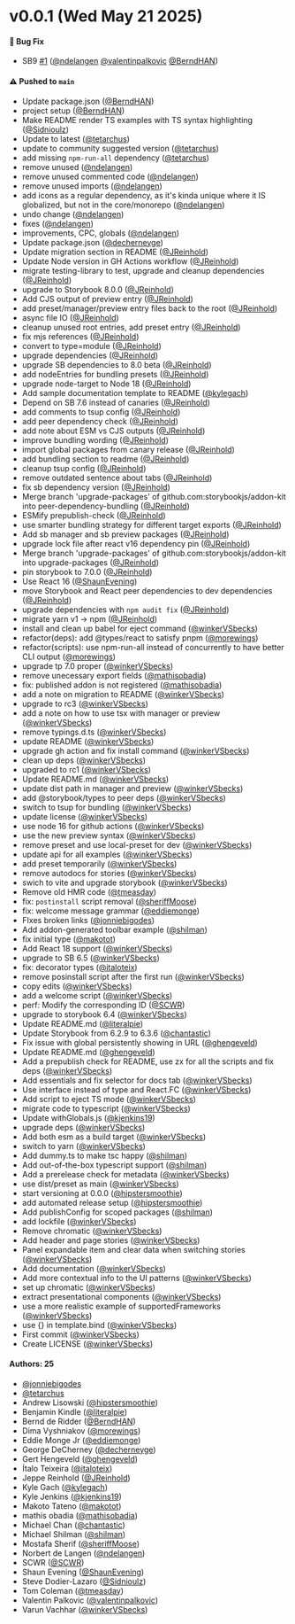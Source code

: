 # v0.0.1 (Wed May 21 2025)

#### 🐛 Bug Fix

- SB9 [#1](https://github.com/BerndHAN/addon-sb9-test/pull/1) ([@ndelangen](https://github.com/ndelangen) [@valentinpalkovic](https://github.com/valentinpalkovic) [@BerndHAN](https://github.com/BerndHAN))

#### ⚠️ Pushed to `main`

- Update package.json ([@BerndHAN](https://github.com/BerndHAN))
- project setup ([@BerndHAN](https://github.com/BerndHAN))
- Make README render TS examples with TS syntax highlighting ([@Sidnioulz](https://github.com/Sidnioulz))
- Update to latest ([@tetarchus](https://github.com/tetarchus))
- update to community suggested version ([@tetarchus](https://github.com/tetarchus))
- add missing `npm-run-all` dependency ([@tetarchus](https://github.com/tetarchus))
- remove unused ([@ndelangen](https://github.com/ndelangen))
- remove unused commented code ([@ndelangen](https://github.com/ndelangen))
- remove unused imports ([@ndelangen](https://github.com/ndelangen))
- add icons as a regular dependency, as it's kinda unique where it IS globalized, but not in the core/monorepo ([@ndelangen](https://github.com/ndelangen))
- undo change ([@ndelangen](https://github.com/ndelangen))
- fixes ([@ndelangen](https://github.com/ndelangen))
- improvements, CPC, globals ([@ndelangen](https://github.com/ndelangen))
- Update package.json ([@decherneyge](https://github.com/decherneyge))
- Update migration section in README ([@JReinhold](https://github.com/JReinhold))
- Update Node version in GH Actions workflow ([@JReinhold](https://github.com/JReinhold))
- migrate testing-library to test, upgrade and cleanup dependencies ([@JReinhold](https://github.com/JReinhold))
- upgrade to Storybook 8.0.0 ([@JReinhold](https://github.com/JReinhold))
- Add CJS output of preview entry ([@JReinhold](https://github.com/JReinhold))
- add preset/manager/preview entry files back to the root ([@JReinhold](https://github.com/JReinhold))
- async file IO ([@JReinhold](https://github.com/JReinhold))
- cleanup unused root entries, add preset entry ([@JReinhold](https://github.com/JReinhold))
- fix mjs references ([@JReinhold](https://github.com/JReinhold))
- convert to type=module ([@JReinhold](https://github.com/JReinhold))
- upgrade dependencies ([@JReinhold](https://github.com/JReinhold))
- upgrade SB dependencies to 8.0 beta ([@JReinhold](https://github.com/JReinhold))
- add nodeEntries for bundling presets ([@JReinhold](https://github.com/JReinhold))
- upgrade node-target to Node 18 ([@JReinhold](https://github.com/JReinhold))
- Add sample documentation template to README ([@kylegach](https://github.com/kylegach))
- Depend on SB 7.6 instead of canaries ([@JReinhold](https://github.com/JReinhold))
- add comments to tsup config ([@JReinhold](https://github.com/JReinhold))
- add peer dependency check ([@JReinhold](https://github.com/JReinhold))
- add note about ESM vs CJS outputs ([@JReinhold](https://github.com/JReinhold))
- improve bundling wording ([@JReinhold](https://github.com/JReinhold))
- import global packages from canary release ([@JReinhold](https://github.com/JReinhold))
- add bundling section to readme ([@JReinhold](https://github.com/JReinhold))
- cleanup tsup config ([@JReinhold](https://github.com/JReinhold))
- remove outdated sentence about tabs ([@JReinhold](https://github.com/JReinhold))
- fix sb dependency version ([@JReinhold](https://github.com/JReinhold))
- Merge branch 'upgrade-packages' of github.com:storybookjs/addon-kit into peer-dependency-bundling ([@JReinhold](https://github.com/JReinhold))
- ESMify prepublish-check ([@JReinhold](https://github.com/JReinhold))
- use smarter bundling strategy for different target exports ([@JReinhold](https://github.com/JReinhold))
- Add sb manager and sb preview packages ([@JReinhold](https://github.com/JReinhold))
- upgrade lock file after react v16 dependency pin ([@JReinhold](https://github.com/JReinhold))
- Merge branch 'upgrade-packages' of github.com:storybookjs/addon-kit into upgrade-packages ([@JReinhold](https://github.com/JReinhold))
- pin storybook to 7.0.0 ([@JReinhold](https://github.com/JReinhold))
- Use React 16 ([@ShaunEvening](https://github.com/ShaunEvening))
- move Storybook and React peer dependencies to dev dependencies ([@JReinhold](https://github.com/JReinhold))
- upgrade dependencies with `npm audit fix` ([@JReinhold](https://github.com/JReinhold))
- migrate yarn v1 -> npm ([@JReinhold](https://github.com/JReinhold))
- install and clean up babel for eject command ([@winkerVSbecks](https://github.com/winkerVSbecks))
- refactor(deps): add @types/react to satisfy pnpm ([@morewings](https://github.com/morewings))
- refactor(scripts): use npm-run-all instead of concurrently to have better CLI output ([@morewings](https://github.com/morewings))
- upgrade tp 7.0 proper ([@winkerVSbecks](https://github.com/winkerVSbecks))
- remove unecessary export fields ([@mathisobadia](https://github.com/mathisobadia))
- fix: published addon is not registered ([@mathisobadia](https://github.com/mathisobadia))
- add a note on migration to README ([@winkerVSbecks](https://github.com/winkerVSbecks))
- upgrade to rc3 ([@winkerVSbecks](https://github.com/winkerVSbecks))
- add a note on how to use tsx with manager or preview ([@winkerVSbecks](https://github.com/winkerVSbecks))
- remove typings.d.ts ([@winkerVSbecks](https://github.com/winkerVSbecks))
- update README ([@winkerVSbecks](https://github.com/winkerVSbecks))
- upgrade gh action and fix install command ([@winkerVSbecks](https://github.com/winkerVSbecks))
- clean up deps ([@winkerVSbecks](https://github.com/winkerVSbecks))
- upgraded to rc1 ([@winkerVSbecks](https://github.com/winkerVSbecks))
- Update README.md ([@winkerVSbecks](https://github.com/winkerVSbecks))
- update dist path in manager and preview ([@winkerVSbecks](https://github.com/winkerVSbecks))
- add @storybook/types to peer deps ([@winkerVSbecks](https://github.com/winkerVSbecks))
- switch to tsup for bundling ([@winkerVSbecks](https://github.com/winkerVSbecks))
- update license ([@winkerVSbecks](https://github.com/winkerVSbecks))
- use node 16 for github actions ([@winkerVSbecks](https://github.com/winkerVSbecks))
- use the new preview syntax ([@winkerVSbecks](https://github.com/winkerVSbecks))
- remove preset and use local-preset for dev ([@winkerVSbecks](https://github.com/winkerVSbecks))
- update api for all examples ([@winkerVSbecks](https://github.com/winkerVSbecks))
- add preset temporarily ([@winkerVSbecks](https://github.com/winkerVSbecks))
- remove autodocs for stories ([@winkerVSbecks](https://github.com/winkerVSbecks))
- swich to vite and upgrade storybook ([@winkerVSbecks](https://github.com/winkerVSbecks))
- Remove old HMR code ([@tmeasday](https://github.com/tmeasday))
- fix: `postinstall` script removal ([@sheriffMoose](https://github.com/sheriffMoose))
- fix: welcome message grammar ([@eddiemonge](https://github.com/eddiemonge))
- FIxes broken links ([@jonniebigodes](https://github.com/jonniebigodes))
- Add addon-generated toolbar example ([@shilman](https://github.com/shilman))
- fix initial type ([@makotot](https://github.com/makotot))
- Add React 18 support ([@winkerVSbecks](https://github.com/winkerVSbecks))
- upgrade to SB 6.5 ([@winkerVSbecks](https://github.com/winkerVSbecks))
- fix: decorator types ([@italoteix](https://github.com/italoteix))
- remove posinstall script after the first run ([@winkerVSbecks](https://github.com/winkerVSbecks))
- copy edits ([@winkerVSbecks](https://github.com/winkerVSbecks))
- add a welcome script ([@winkerVSbecks](https://github.com/winkerVSbecks))
- perf: Modify the corresponding ID ([@SCWR](https://github.com/SCWR))
- upgrade to storybook 6.4 ([@winkerVSbecks](https://github.com/winkerVSbecks))
- Update README.md ([@literalpie](https://github.com/literalpie))
- Update Storybook from 6.2.9 to 6.3.6 ([@chantastic](https://github.com/chantastic))
- Fix issue with global persistently showing in URL ([@ghengeveld](https://github.com/ghengeveld))
- Update README.md ([@ghengeveld](https://github.com/ghengeveld))
- Add a prepublish check for README, use zx for all the scripts and fix deps ([@winkerVSbecks](https://github.com/winkerVSbecks))
- Add essentials and fix selector for docs tab ([@winkerVSbecks](https://github.com/winkerVSbecks))
- Use interface instead of type and React.FC ([@winkerVSbecks](https://github.com/winkerVSbecks))
- Add script to eject TS mode ([@winkerVSbecks](https://github.com/winkerVSbecks))
- migrate code to typescript ([@winkerVSbecks](https://github.com/winkerVSbecks))
- Update withGlobals.js ([@kjenkins19](https://github.com/kjenkins19))
- upgrade deps ([@winkerVSbecks](https://github.com/winkerVSbecks))
- Add both esm as a build target ([@winkerVSbecks](https://github.com/winkerVSbecks))
- switch to yarn ([@winkerVSbecks](https://github.com/winkerVSbecks))
- Add dummy.ts to make tsc happy ([@shilman](https://github.com/shilman))
- Add out-of-the-box typescript support ([@shilman](https://github.com/shilman))
- Add a prerelease check for metadata ([@winkerVSbecks](https://github.com/winkerVSbecks))
- use dist/preset as main ([@winkerVSbecks](https://github.com/winkerVSbecks))
- start versioning at 0.0.0 ([@hipstersmoothie](https://github.com/hipstersmoothie))
- add automated release setup ([@hipstersmoothie](https://github.com/hipstersmoothie))
- Add publishConfig for scoped packages ([@shilman](https://github.com/shilman))
- add lockfile ([@winkerVSbecks](https://github.com/winkerVSbecks))
- Remove chromatic ([@winkerVSbecks](https://github.com/winkerVSbecks))
- Add header and page stories ([@winkerVSbecks](https://github.com/winkerVSbecks))
- Panel expandable item and clear data when switching stories ([@winkerVSbecks](https://github.com/winkerVSbecks))
- Add documentation ([@winkerVSbecks](https://github.com/winkerVSbecks))
- Add more contextual info to the UI patterns ([@winkerVSbecks](https://github.com/winkerVSbecks))
- set up chromatic ([@winkerVSbecks](https://github.com/winkerVSbecks))
- extract presentational components ([@winkerVSbecks](https://github.com/winkerVSbecks))
- use a more realistic example of supportedFrameworks ([@winkerVSbecks](https://github.com/winkerVSbecks))
- use {} in template.bind ([@winkerVSbecks](https://github.com/winkerVSbecks))
- First commit ([@winkerVSbecks](https://github.com/winkerVSbecks))
- Create LICENSE ([@winkerVSbecks](https://github.com/winkerVSbecks))

#### Authors: 25

- [@jonniebigodes](https://github.com/jonniebigodes)
- [@tetarchus](https://github.com/tetarchus)
- Andrew Lisowski ([@hipstersmoothie](https://github.com/hipstersmoothie))
- Benjamin Kindle ([@literalpie](https://github.com/literalpie))
- Bernd de Ridder ([@BerndHAN](https://github.com/BerndHAN))
- Dima Vyshniakov ([@morewings](https://github.com/morewings))
- Eddie Monge Jr ([@eddiemonge](https://github.com/eddiemonge))
- George DeCherney ([@decherneyge](https://github.com/decherneyge))
- Gert Hengeveld ([@ghengeveld](https://github.com/ghengeveld))
- Ítalo Teixeira ([@italoteix](https://github.com/italoteix))
- Jeppe Reinhold ([@JReinhold](https://github.com/JReinhold))
- Kyle Gach ([@kylegach](https://github.com/kylegach))
- Kyle Jenkins ([@kjenkins19](https://github.com/kjenkins19))
- Makoto Tateno ([@makotot](https://github.com/makotot))
- mathis obadia ([@mathisobadia](https://github.com/mathisobadia))
- Michael Chan ([@chantastic](https://github.com/chantastic))
- Michael Shilman ([@shilman](https://github.com/shilman))
- Mostafa Sherif ([@sheriffMoose](https://github.com/sheriffMoose))
- Norbert de Langen ([@ndelangen](https://github.com/ndelangen))
- SCWR ([@SCWR](https://github.com/SCWR))
- Shaun Evening ([@ShaunEvening](https://github.com/ShaunEvening))
- Steve Dodier-Lazaro ([@Sidnioulz](https://github.com/Sidnioulz))
- Tom Coleman ([@tmeasday](https://github.com/tmeasday))
- Valentin Palkovic ([@valentinpalkovic](https://github.com/valentinpalkovic))
- Varun Vachhar ([@winkerVSbecks](https://github.com/winkerVSbecks))
